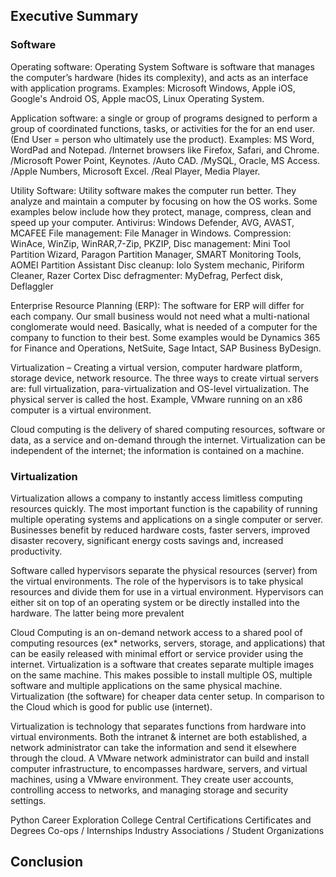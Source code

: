 ## Executive Summary
### Software
Operating software: Operating System Software is software that manages the computer’s hardware (hides its complexity), and acts as an interface with application programs. 
Examples: Microsoft Windows, Apple iOS, Google's Android OS, Apple macOS, Linux Operating System.

Application software: a single or group of programs designed to perform a group of coordinated functions, tasks, or activities for the for an end user. (End User = person who ultimately use the product). 
Examples: MS Word, WordPad and Notepad. /Internet browsers like Firefox, Safari, and Chrome. /Microsoft Power Point, Keynotes. /Auto CAD. /MySQL, Oracle, MS Access. /Apple Numbers, Microsoft Excel. /Real Player, Media Player.

Utility Software: Utility software makes the computer run better. They analyze and maintain a computer by focusing on how the OS works. Some examples below include how they protect, manage, compress, clean and speed up your computer.
Antivirus: Windows Defender, AVG, AVAST, MCAFEE
File management: File Manager in Windows.
Compression: WinAce, WinZip, WinRAR,7-Zip, PKZIP,
Disc management: Mini Tool Partition Wizard, Paragon Partition Manager, SMART Monitoring Tools, AOMEI Partition Assistant
Disc cleanup: Iolo System mechanic, Piriform Cleaner, Razer Cortex
Disc defragmenter: MyDefrag,  Perfect disk, Deflaggler

Enterprise Resource Planning (ERP): The software for ERP will differ for each company.  Our small business would not need what a multi-national conglomerate would need. Basically, what is needed of a computer for the company to function to their best. Some examples would be  Dynamics 365 for Finance and Operations, NetSuite, Sage Intact, SAP Business ByDesign.

Virtualization – Creating a virtual version, computer hardware platform, storage device, network resource. The three ways to create virtual servers are: full virtualization, para-virtualization and OS-level virtualization. The physical server is called the host. Example, VMware running on an x86 computer is a virtual environment.

Cloud computing is the delivery of shared computing resources, software or data, as a service and on-demand through the internet. Virtualization can be independent of the internet; the information is contained on a machine.

### Virtualization

Virtualization allows a company to instantly access limitless computing resources quickly. The most important function is the capability of running multiple operating systems and applications on a single computer or server. Businesses benefit by reduced hardware costs, faster servers, improved disaster recovery, significant energy costs savings and, increased productivity.

Software called hypervisors separate the physical resources (server) from the virtual environments. The role of the hypervisors is to take physical resources and divide them for use in a virtual environment. Hypervisors can either sit on top of an operating system or be directly installed into the hardware.  The latter being more prevalent 

Cloud Computing is an on-demand network access to a shared pool of computing resources (ex* networks, servers, storage, and applications) that can be easily released with minimal effort or service provider using the internet. Virtualization is a software that creates separate multiple images on the same machine. This makes possible to install multiple OS, multiple software and multiple applications on the same physical machine.  Virtualization (the software) for cheaper data center setup. In comparison to the Cloud which is good for public use (internet).

Virtualization is technology that separates functions from hardware into virtual environments. Both the intranet & internet are both established, a network administrator can take the information and send it elsewhere through the cloud. A VMware network administrator can build and install computer infrastructure, to encompasses hardware, servers, and virtual machines, using a VMware environment.  They create user accounts, controlling access to networks, and managing storage and security settings.




Python
Career Exploration
College Central
Certifications
Certificates and Degrees
Co-ops / Internships
Industry Associations / Student Organizations
## Conclusion
